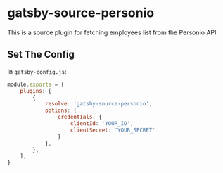 # gatsby-source-personio

This is a source plugin for fetching employees list from the Personio API

## Set The Config

In `gatsby-config.js`:

```js
module.exports = {
    plugins: [
        {
            resolve: 'gatsby-source-personio',
            options: {
                credentials: {
                    clientId: 'YOUR_ID',
                    clientSecret: 'YOUR_SECRET'
                }
            },
        },
    ],
}
```
